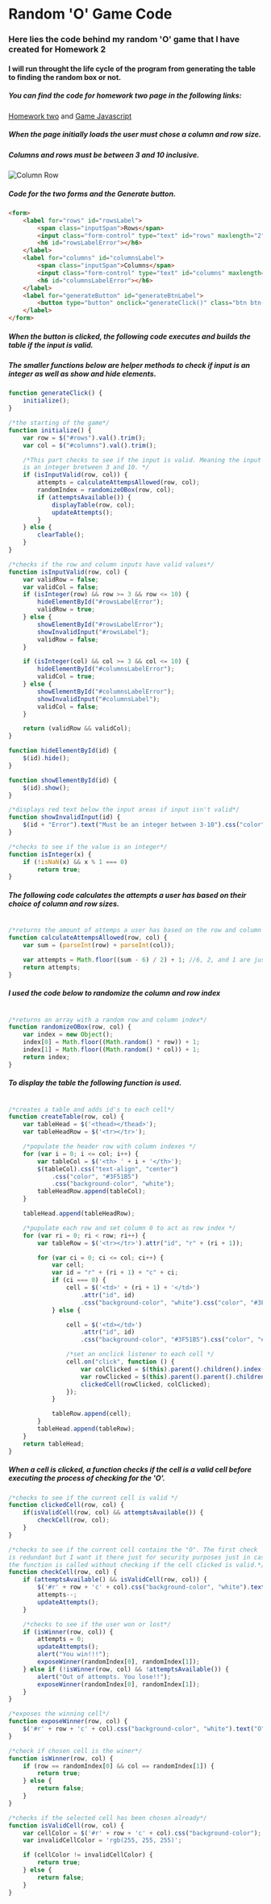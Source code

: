 # Random 'O' Game Code

### Here lies the code behind my random 'O' game that I have created for Homework 2

#### I will run throught the life cycle of the program from generating the table to finding the random box or not.

##### You can find the code for homework two page in the following links:
[Homework two](https://github.com/AlexMolodyh/AlexMolodyh.github.io/blob/master/cs460/HW2/index.html) and 
[Game Javascript](https://github.com/AlexMolodyh/AlexMolodyh.github.io/blob/master/cs460/HW2/js/tileGame.js)

##### When the page initially loads the user must chose a column and row size. 
##### Columns and rows must be between 3 and 10 inclusive.

![Column Row](../img/col_row.png)

##### Code for the two forms and the Generate button.
```html
<form>
    <label for="rows" id="rowsLabel">
        <span class="inputSpan">Rows</span>
        <input class="form-control" type="text" id="rows" maxlength="2" name="tableRows" required>
        <h6 id="rowsLabelError"></h6>
    </label>
    <label for="columns" id="columnsLabel">
        <span class="inputSpan">Columns</span>
        <input class="form-control" type="text" id="columns" maxlength="2" name="tableColumns" required>
        <h6 id="columnsLabelError"></h6>
    </label>
    <label for="generateButton" id="generateBtnLabel">
        <button type="button" onclick="generateClick()" class="btn btn-primary form-control" id="generateButton">GENERATE</button>
    </label>
</form>
```

##### When the button is clicked, the following code executes and builds the table if the input is valid.
##### The smaller functions below are helper methods to check if input is an integer as well as show and hide elements.
```javascript
function generateClick() {
    initialize();
}

/*the starting of the game*/
function initialize() {
    var row = $("#rows").val().trim();
    var col = $("#columns").val().trim();

    /*This part checks to see if the input is valid. Meaning the input
    is an integer bretween 3 and 10. */
    if (isInputValid(row, col)) {
        attempts = calculateAttempsAllowed(row, col);
        randomIndex = randomizeOBox(row, col);
        if (attemptsAvailable()) {
            displayTable(row, col);
            updateAttempts();
        }
    } else {
        clearTable();
    }
}

/*checks if the row and column inputs have valid values*/
function isInputValid(row, col) {
    var validRow = false;
    var validCol = false;
    if (isInteger(row) && row >= 3 && row <= 10) {
        hideElementById("#rowsLabelError");
        validRow = true;
    } else {
        showElementById("#rowsLabelError");
        showInvalidInput("#rowsLabel");
        validRow = false;
    }

    if (isInteger(col) && col >= 3 && col <= 10) {
        hideElementById("#columnsLabelError");
        validCol = true;
    } else {
        showElementById("#columnsLabelError");
        showInvalidInput("#columnsLabel");
        validCol = false;
    }

    return (validRow && validCol);
}

function hideElementById(id) {
    $(id).hide();
}

function showElementById(id) {
    $(id).show();
}

/*displays red text below the input areas if input isn't valid*/
function showInvalidInput(id) {
    $(id + "Error").text("Must be an integer between 3-10").css("color", "red");
}

/*checks to see if the value is an integer*/
function isInteger(x) {
    if (!isNaN(x) && x % 1 === 0)
        return true;
}

```

##### The following code calculates the attempts a user has based on their choice of column and row sizes.
```javascript

/*returns the amount of attemps a user has based on the row and column count*/
function calculateAttempsAllowed(row, col) {
    var sum = (parseInt(row) + parseInt(col));

    var attempts = Math.floor((sum - 6) / 2) + 1; //6, 2, and 1 are just chosen numbers for the calculation
    return attempts;
}

```

##### I used the code below to randomize the column and row index 
```javascript

/*returns an array with a random row and column index*/
function randomizeOBox(row, col) {
    var index = new Object();
    index[0] = Math.floor((Math.random() * row)) + 1;
    index[1] = Math.floor((Math.random() * col)) + 1;
    return index;
}

```

##### To display the table the following function is used.
```javascript

/*creates a table and adds id's to each cell*/
function createTable(row, col) {
    var tableHead = $('<thead></thead>');
    var tableHeadRow = $('<tr></tr>');

    /*populate the header row with column indexes */
    for (var i = 0; i <= col; i++) {
        var tableCol = $('<th> ' + i + '</th>');
        $(tableCol).css("text-align", "center")
            .css("color", "#3F51B5")
            .css("background-color", "white");
        tableHeadRow.append(tableCol);
    }

    tableHead.append(tableHeadRow);

    /*pupulate each row and set column 0 to act as row index */
    for (var ri = 0; ri < row; ri++) {
        var tableRow = $('<tr></tr>').attr("id", "r" + (ri + 1));

        for (var ci = 0; ci <= col; ci++) {
            var cell;
            var id = "r" + (ri + 1) + "c" + ci;
            if (ci === 0) {
                cell = $('<td>' + (ri + 1) + '</td>')
                    .attr("id", id)
                    .css("background-color", "white").css("color", "#3F51B5");
            } else {

                cell = $('<td></td>')
                    .attr("id", id)
                    .css("background-color", "#3F51B5").css("color", "#3F51B5");

                /*set an onclick listener to each cell */
                cell.on("click", function () {
                    var colClicked = $(this).parent().children().index($(this));
                    var rowClicked = $(this).parent().parent().children().index($(this).parent());
                    clickedCell(rowClicked, colClicked);
                });
            }

            tableRow.append(cell);
        }
        tableHead.append(tableRow);
    }
    return tableHead;
}

```

##### When a cell is clicked, a function checks if the cell is a valid cell before executing the process of checking for the 'O'.
```javascript
/*checks to see if the current cell is valid */
function clickedCell(row, col) {
    if(isValidCell(row, col) && attemptsAvailable()) {
        checkCell(row, col);
    }
}

/*checks to see if the current cell contains the "O". The first check
is redundant but I want it there just for security purposes just in case
the function is called without checking if the cell clicked is valid.*/
function checkCell(row, col) {
    if (attemptsAvailable() && isValidCell(row, col)) {
        $('#r' + row + 'c' + col).css("background-color", "white").text('X');
        attempts--;
        updateAttempts();
    }

    /*checks to see if the user won or lost*/
    if (isWinner(row, col)) {
        attempts = 0;
        updateAttempts();
        alert("You win!!!");
        exposeWinner(randomIndex[0], randomIndex[1]);
    } else if (!isWinner(row, col) && !attemptsAvailable()) {
        alert("Out of attempts. You lose!!");
        exposeWinner(randomIndex[0], randomIndex[1]);
    }
}

/*exposes the winning cell*/
function exposeWinner(row, col) {
    $('#r' + row + 'c' + col).css("background-color", "white").text("O");
}

/*check if chosen cell is the winer*/
function isWinner(row, col) {
    if (row == randomIndex[0] && col == randomIndex[1]) {
        return true;
    } else {
        return false;
    }
}

/*checks if the selected cell has been chosen already*/
function isValidCell(row, col) {
    var cellColor = $('#r' + row + 'c' + col).css("background-color");
    var invalidCellColor = 'rgb(255, 255, 255)';

    if (cellColor != invalidCellColor) {
        return true;
    } else {
        return false;
    }
}

```